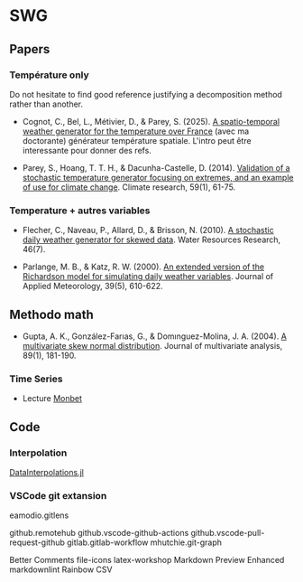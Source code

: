 
# SWG

## Papers

### Température only

Do not hesitate to find good reference justifying a decomposition method rather than another.

- Cognot, C., Bel, L., Métivier, D., & Parey, S. (2025). [A spatio-temporal weather generator for the temperature over France](https://hal.science/hal-04891781/) 
(avec ma doctorante) générateur température spatiale. L'intro peut être interessante pour donner des refs.

- Parey, S., Hoang, T. T. H., & Dacunha-Castelle, D. (2014). [Validation of a stochastic temperature generator focusing on extremes, and an example of use for climate change](https://www.int-res.com/abstracts/cr/v59/n1/p61-75/). Climate research, 59(1), 61-75.

### Temperature + autres variables 

- Flecher, C., Naveau, P., Allard, D., & Brisson, N. (2010). [A stochastic daily weather generator for skewed data](https://agupubs.onlinelibrary.wiley.com/doi/full/10.1029/2009WR008098). Water Resources Research, 46(7).

- Parlange, M. B., & Katz, R. W. (2000). [An extended version of the Richardson model for simulating daily weather variables](https://journals.ametsoc.org/view/journals/apme/39/5/1520-0450-39.5.610.xml). Journal of Applied Meteorology, 39(5), 610-622.

## Methodo math

- Gupta, A. K., González-Farıas, G., & Domınguez-Molina, J. A. (2004). [A multivariate skew normal distribution](https://www.sciencedirect.com/science/article/pii/S0047259X03001313). Journal of multivariate analysis, 89(1), 181-190.

### Time Series

- Lecture [Monbet](biblio\series_temporel_Monbet_2011.pdf)


## Code

### Interpolation

[DataInterpolations.jl](https://docs.sciml.ai/DataInterpolations/stable/methods/#Cubic-Spline)

### VSCode git extansion

eamodio.gitlens

github.remotehub
github.vscode-github-actions
github.vscode-pull-request-github
gitlab.gitlab-workflow
mhutchie.git-graph


Better Comments
file-icons
latex-workshop
Markdown Preview Enhanced
markdownlint
Rainbow CSV